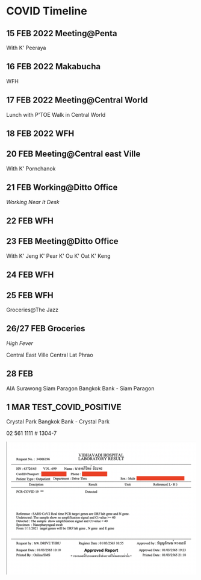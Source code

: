 # COVID Timeline

## 15 FEB 2022 Meeting@Penta
With K' Peeraya

## 16 FEB 2022 Makabucha
WFH

## 17 FEB 2022 Meeting@Central World
Lunch with P'TOE 
Walk in Central World

## 18 FEB 2022 WFH

## 20 FEB Meeting@Central east Ville
With K' Pornchanok

## 21 FEB Working@Ditto Office
_Working Near It Desk_

## 22 FEB WFH

## 23 FEB Meeting@Ditto Office
With 
K' Jeng
K' Pear
K' Ou
K' Oat
K' Keng

## 24 FEB WFH

## 25 FEB WFH
Groceries@The Jazz 

## 26/27 FEB Groceries
*High Fever*

Central East Ville
Central Lat Phrao

## 28 FEB
AIA Surawong
Siam Paragon
Bangkok Bank - Siam Paragon

## 1 MAR TEST_COVID_POSITIVE
Crystal Park
Bangkok Bank - Crystal Park

02 561 1111 # 1304-7

![Covid](./covid.png)

